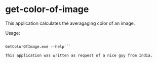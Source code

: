 # get-color-of-image

This application calculates the averagaging color of an image.

Usage:
```GetColorOfImage.exe [--showcolordialog] filename

GetColorOfImage.exe --help```

This application was written as request of a nice guy from India.

